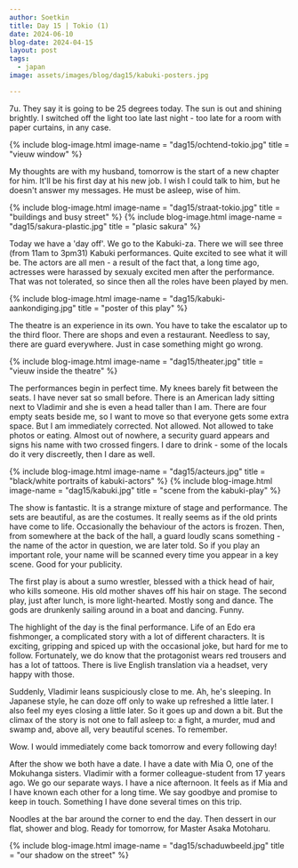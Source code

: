```yaml
---
author: Soetkin
title: Day 15 | Tokio (1)
date: 2024-06-10
blog-date: 2024-04-15
layout: post
tags:
  - japan
image: assets/images/blog/dag15/kabuki-posters.jpg

---
```

7u. 
They say it is going to be 25 degrees today. The sun is out and shining brightly. 
I switched off the light too late last night - too late for a room with paper curtains, in any case.

{% include blog-image.html image-name = "dag15/ochtend-tokio.jpg" title = "vieuw window" %}

My thoughts are with my husband, tomorrow is the start of a new chapter for him. 
It'll be his first day at his new job. I wish I could talk to him, but he doesn't answer my messages. He must be asleep, wise of him.

{% include blog-image.html image-name = "dag15/straat-tokio.jpg" title = "buildings and busy street" %}
{% include blog-image.html image-name = "dag15/sakura-plastic.jpg" title = "plasic sakura" %}

Today we have a 'day off'. 
We go to the Kabuki-za. There we will see three (from 11am to 3pm31) Kabuki performances. 
Quite excited to see what it will be. 
The actors are all men - a result of the fact that, a long time ago, actresses were harassed by sexualy excited men after the performance.
That was not tolerated, so since then all the roles have been played by men.

{% include blog-image.html image-name = "dag15/kabuki-aankondiging.jpg" title = "poster of this play" %}

The theatre is an experience in its own. 
You have to take the escalator up to the third floor. There are shops and even a restaurant. 
Needless to say, there are guard everywhere. 
Just in case something might go wrong. 

{% include blog-image.html image-name = "dag15/theater.jpg" title = "vieuw inside the theatre" %}

The performances begin in perfect time. 
My knees barely fit between the seats. I have never sat so small before. 
There is an American lady sitting next to Vladimir and she is even a head taller than I am. There are four empty seats beside me, so I want to move so that everyone gets some extra space. But I am immediately corrected. 
Not allowed. Not allowed to take photos or eating. 
Almost out of nowhere, a security guard appears and signs his name with two crossed fingers. 
I dare to drink - some of the locals do it very discreetly, then I dare as well.

{% include blog-image.html image-name = "dag15/acteurs.jpg" title = "black/white portraits of kabuki-actors" %}
{% include blog-image.html image-name = "dag15/kabuki.jpg" title = "scene from the kabuki-play" %}

The show is fantastic. 
It is a strange mixture of stage and performance. 
The sets are beautiful, as are the costumes. It really seems as if the old prints have come to life. 
Occasionally the behaviour of the actors is frozen. 
Then, from somewhere at the back of the hall, a guard loudly scans something - the name of the actor in question, we are later told. 
So if you play an important role, your name will be scanned every time you appear in a key scene. 
Good for your publicity.

The first play is about a sumo wrestler, blessed with a thick head of hair, who kills someone. His old mother shaves off his hair on stage. The second play, just after lunch, is more light-hearted. Mostly song and dance. The gods are drunkenly sailing around in a boat and dancing. Funny. 

The highlight of the day is the final performance. Life of an Edo era fishmonger, a complicated story with a lot of different characters. 
It is exciting, gripping and spiced up with the occasional joke, but hard for me to follow. 
Fortunately, we do know that the protagonist wears red trousers and has a lot of tattoos. 
There is live English translation via a headset, very happy with those. 

Suddenly, Vladimir leans suspiciously close to me. Ah, he's sleeping. 
In Japanese style, he can doze off only to wake up refreshed a little later. 
I also feel my eyes closing a little later. 
So it goes up and down a bit. But the climax of the story is not one to fall asleep to: a fight, a murder, mud and swamp and, above all, very beautiful scenes. To remember.

Wow. I would immediately come back tomorrow and every following day! 

After the show we both have a date. I have a date with Mia O, one of the Mokuhanga sisters. Vladimir with a former colleague-student from 17 years ago. 
We go our separate ways. I have a nice afternoon. It feels as if Mia and I have known each other for a long time. 
We say goodbye and promise to keep in touch. Something I have done several times on this trip.

Noodles at the bar around the corner to end the day. Then dessert in our flat, shower and blog. Ready for tomorrow, for Master Asaka Motoharu.

{% include blog-image.html image-name = "dag15/schaduwbeeld.jpg" title = "our shadow on the street" %}
